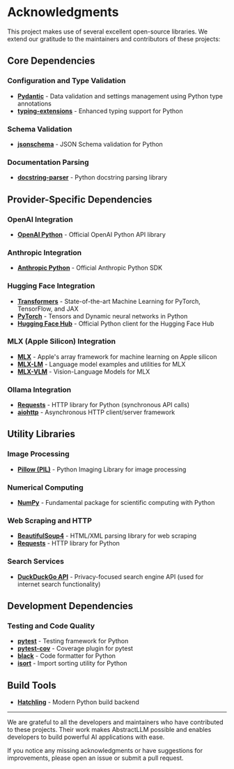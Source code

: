 # Acknowledgments

This project makes use of several excellent open-source libraries. We extend our gratitude to the maintainers and contributors of these projects:

## Core Dependencies

### Configuration and Type Validation
- **[Pydantic](https://github.com/pydantic/pydantic)** - Data validation and settings management using Python type annotations
- **[typing-extensions](https://github.com/python/typing_extensions)** - Enhanced typing support for Python

### Schema Validation
- **[jsonschema](https://github.com/python-jsonschema/jsonschema)** - JSON Schema validation for Python

### Documentation Parsing
- **[docstring-parser](https://github.com/rr-/docstring_parser)** - Python docstring parsing library

## Provider-Specific Dependencies

### OpenAI Integration
- **[OpenAI Python](https://github.com/openai/openai-python)** - Official OpenAI Python API library

### Anthropic Integration
- **[Anthropic Python](https://github.com/anthropics/anthropic-sdk-python)** - Official Anthropic Python SDK

### Hugging Face Integration
- **[Transformers](https://github.com/huggingface/transformers)** - State-of-the-art Machine Learning for PyTorch, TensorFlow, and JAX
- **[PyTorch](https://github.com/pytorch/pytorch)** - Tensors and Dynamic neural networks in Python
- **[Hugging Face Hub](https://github.com/huggingface/huggingface_hub)** - Official Python client for the Hugging Face Hub

### MLX (Apple Silicon) Integration
- **[MLX](https://github.com/ml-explore/mlx)** - Apple's array framework for machine learning on Apple silicon
- **[MLX-LM](https://github.com/ml-explore/mlx-examples)** - Language model examples and utilities for MLX
- **[MLX-VLM](https://github.com/Blaizzy/mlx-vlm)** - Vision-Language Models for MLX

### Ollama Integration
- **[Requests](https://github.com/psf/requests)** - HTTP library for Python (synchronous API calls)
- **[aiohttp](https://github.com/aio-libs/aiohttp)** - Asynchronous HTTP client/server framework

## Utility Libraries

### Image Processing
- **[Pillow (PIL)](https://github.com/python-pillow/Pillow)** - Python Imaging Library for image processing

### Numerical Computing
- **[NumPy](https://github.com/numpy/numpy)** - Fundamental package for scientific computing with Python

### Web Scraping and HTTP
- **[BeautifulSoup4](https://github.com/waylan/beautifulsoup)** - HTML/XML parsing library for web scraping
- **[Requests](https://github.com/psf/requests)** - HTTP library for Python

### Search Services
- **[DuckDuckGo API](https://duckduckgo.com/api)** - Privacy-focused search engine API (used for internet search functionality)

## Development Dependencies

### Testing and Code Quality
- **[pytest](https://github.com/pytest-dev/pytest)** - Testing framework for Python
- **[pytest-cov](https://github.com/pytest-dev/pytest-cov)** - Coverage plugin for pytest
- **[black](https://github.com/psf/black)** - Code formatter for Python
- **[isort](https://github.com/PyCQA/isort)** - Import sorting utility for Python

## Build Tools
- **[Hatchling](https://github.com/pypa/hatch)** - Modern Python build backend

---

We are grateful to all the developers and maintainers who have contributed to these projects. Their work makes AbstractLLM possible and enables developers to build powerful AI applications with ease.

If you notice any missing acknowledgments or have suggestions for improvements, please open an issue or submit a pull request. 